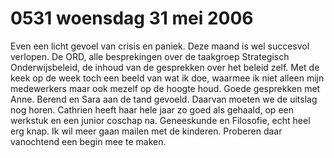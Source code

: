 # 0531 woensdag 31 mei 2006
Even een licht gevoel van crisis en paniek. Deze maand is wel succesvol verlopen. De ORD, alle besprekingen over de taakgroep Strategisch Onderwijsbeleid, de inhoud van de gesprekken over het beleid zelf. Met de keek op de week toch een beeld van wat ik doe, waarmee ik  niet alleen mijn medewerkers maar ook mezelf op de hoogte houd. Goede gesprekken met Anne. Berend en Sara aan de tand gevoeld. Daarvan moeten we de uitslag nog horen. Cathrien heeft haar hele jaar zo goed als gehaald, op een werkstuk en een junior coschap na. Geneeskunde en Filosofie, echt heel erg knap. Ik wil meer gaan mailen met de kinderen. Proberen daar vanochtend een begin mee te maken.